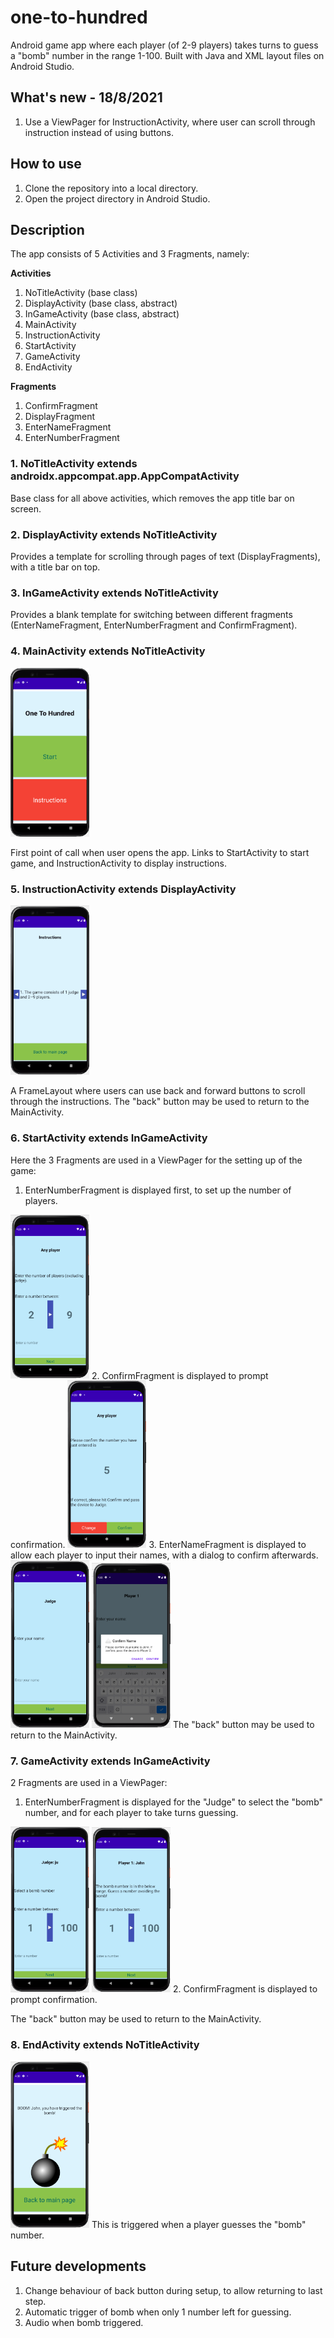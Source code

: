 # one-to-hundred
Android game app where each player (of 2-9 players) takes turns to guess a "bomb" number in the range 1-100. Built with Java and XML layout files on Android Studio.

## What's new - 18/8/2021
1. Use a ViewPager for InstructionActivity, where user can scroll through instruction instead of using buttons.

## How to use
1. Clone the repository into a local directory.
2. Open the project directory in Android Studio.

## Description
The app consists of 5 Activities and 3 Fragments, namely:

**Activities**
1. NoTitleActivity (base class)
2. DisplayActivity (base class, abstract)
3. InGameActivity (base class, abstract)
4. MainActivity
5. InstructionActivity
6. StartActivity
7. GameActivity
8. EndActivity

**Fragments**
1. ConfirmFragment
2. DisplayFragment
3. EnterNameFragment
4. EnterNumberFragment

### 1. NoTitleActivity extends androidx.appcompat.app.AppCompatActivity
Base class for all above activities, which removes the app title bar on screen.

### 2. DisplayActivity extends NoTitleActivity
Provides a template for scrolling through pages of text (DisplayFragments), with a title bar on top.

### 3. InGameActivity extends NoTitleActivity
Provides a blank template for switching between different fragments (EnterNameFragment, EnterNumberFragment and ConfirmFragment).

### 4. MainActivity extends NoTitleActivity
<img src="https://github.com/adrielyeung/one-to-hundred/blob/main/images/main.PNG" alt="MainActivity" width="25%" height="25%">

First point of call when user opens the app. Links to StartActivity to start game, and InstructionActivity to display instructions.

### 5. InstructionActivity extends DisplayActivity
<img src="https://github.com/adrielyeung/one-to-hundred/blob/main/images/instruction.PNG" alt="InstructionActivity" width="25%" height="25%">

A FrameLayout where users can use back and forward buttons to scroll through the instructions.
The "back" button may be used to return to the MainActivity.

### 6. StartActivity extends InGameActivity
Here the 3 Fragments are used in a ViewPager for the setting up of the game:
1. EnterNumberFragment is displayed first, to set up the number of players.
<img src="https://github.com/adrielyeung/one-to-hundred/blob/main/images/start.PNG" alt="StartActivity - EnterNumberFragment" width="25%" height="25%">
2. ConfirmFragment is displayed to prompt confirmation.
<img src="https://github.com/adrielyeung/one-to-hundred/blob/main/images/confirm.PNG" alt="StartActivity - ConfirmFragment" width="25%" height="25%">
3. EnterNameFragment is displayed to allow each player to input their names, with a dialog to confirm afterwards.
<img src="https://github.com/adrielyeung/one-to-hundred/blob/main/images/name.PNG" alt="StartActivity - EnterNameFragment" width="25%" height="25%">
<img src="https://github.com/adrielyeung/one-to-hundred/blob/main/images/confirm_name_prompt.PNG" alt="StartActivity - EnterNameFragment Prompt" width="25%" height="25%">
The "back" button may be used to return to the MainActivity.

### 7. GameActivity extends InGameActivity
2 Fragments are used in a ViewPager:
1. EnterNumberFragment is displayed for the "Judge" to select the "bomb" number, and for each player to take turns guessing.
<img src="https://github.com/adrielyeung/one-to-hundred/blob/main/images/set_bomb.PNG" alt="GameActivity - EnterNumberFragment (Set up bomb)" width="25%" height="25%">
<img src="https://github.com/adrielyeung/one-to-hundred/blob/main/images/game.PNG" alt="GameActivity - EnterNumberFragment (In Game)" width="25%" height="25%">
2. ConfirmFragment is displayed to prompt confirmation.

The "back" button may be used to return to the MainActivity.

### 8. EndActivity extends NoTitleActivity
<img src="https://github.com/adrielyeung/one-to-hundred/blob/main/images/end.PNG" alt="EndActivity" width="25%" height="25%">
This is triggered when a player guesses the "bomb" number.

## Future developments
1. Change behaviour of back button during setup, to allow returning to last step.
2. Automatic trigger of bomb when only 1 number left for guessing.
3. Audio when bomb triggered.
